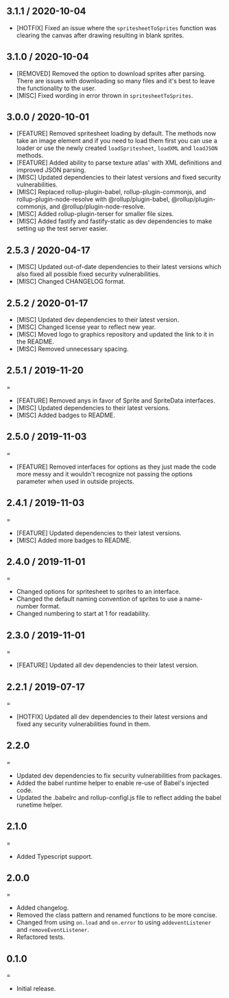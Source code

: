 ## 3.1.1 / 2020-10-04
- [HOTFIX] Fixed an issue where the `spritesheetToSprites` function was clearing the canvas after drawing resulting in blank sprites.

## 3.1.0 / 2020-10-04
- [REMOVED] Removed the option to download sprites after parsing. There are issues with downloading so many files and it's best to leave the functionality to the user.
- [MISC] Fixed wording in error thrown in `spritesheetToSprites`.

## 3.0.0 / 2020-10-01
- [FEATURE] Removed spritesheet loading by default. The methods now take an image element and if you need to load them first you can use a loader or use the newly created `loadSpritesheet`, `loadXML` and `loadJSON` methods.
- [FEATURE] Added ability to parse texture atlas' with XML definitions and improved JSON parsing.
- [MISC] Updated dependencies to their latest versions and fixed security vulnerabilities.
- [MISC] Replaced rollup-plugin-babel, rollup-plugin-commonjs, and rollup-plugin-node-resolve with @rollup/plugin-babel, @rollup/plugin-commonjs, and @rollup/plugin-node-resolve.
- [MISC] Added rollup-plugin-terser for smaller file sizes.
- [MISC] Added fastify and fastify-static as dev dependencies to make setting up the test server easier.

## 2.5.3 / 2020-04-17
- [MISC] Updated out-of-date dependencies to their latest versions which also fixed all possible fixed security vulnerabilities.
- [MISC] Changed CHANGELOG format.

## 2.5.2 / 2020-01-17
- [MISC] Updated dev dependencies to their latest version.
- [MISC] Changed license year to reflect new year.
- [MISC] Moved logo to graphics repository and updated the link to it in the README.
- [MISC] Removed unnecessary spacing.

## 2.5.1 / 2019-11-20
=
- [FEATURE] Removed anys in favor of Sprite and SpriteData interfaces.
- [MISC] Updated dependencies to their latest versions.
- [MISC] Added badges to README.

## 2.5.0 / 2019-11-03
=
- [FEATURE] Removed interfaces for options as they just made the code more messy and it wouldn't recognize not passing the options parameter when used in outside projects.

## 2.4.1 / 2019-11-03
=
- [FEATURE] Updated dependencies to their latest versions.
- [MISC] Added more badges to README.

## 2.4.0 / 2019-11-01
=
- Changed options for spritesheet to sprites to an interface.
- Changed the default naming convention of sprites to use a name-number format.
- Changed numbering to start at 1 for readability.

## 2.3.0 / 2019-11-01
=
- [FEATURE] Updated all dev dependencies to their latest version.

## 2.2.1 / 2019-07-17
=
- [HOTFIX] Updated all dev dependencies to their latest versions and fixed any security vulnerabilities found in them.

## 2.2.0
=
- Updated dev dependencies to fix security vulnerabilities from packages.
- Added the babel runtime helper to enable re-use of Babel's injected code.
- Updated the .babelrc and rollup-configl.js file to reflect adding the babel runetime helper.

## 2.1.0
=
- Added Typescript support.

## 2.0.0
=
- Added changelog.
- Removed the class pattern and renamed functions to be more concise.
- Changed from using `on.load` and `on.error` to using `addeventListener` and `removeEventListener`.
- Refactored tests.

## 0.1.0
=
- Initial release.
